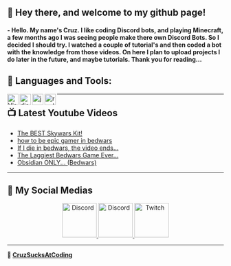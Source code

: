 
## 👀 Hey there, and welcome to my github page!
#### - Hello. My name's Cruz. I like coding Discord bots, and playing Minecraft, a few months ago I was seeing people make there own Discord Bots. So I decided I should try. I watched a couple of tutorial's and then coded a bot with the knowledge from those videos. On here I plan to upload projects I do later in the future, and maybe tutorials. Thank you for reading...

## 🔨 Languages and Tools:

<img align="left" alt="Visual Studio Code" width="26px" src="https://i.imgur.com/LwSdAlE.png" />
<img align="left" alt="discord.js" width="26px" src="https://i.imgur.com/SI1DZf3.png" />
<img align="left" alt="js" width="26px" src="https://i.imgur.com/3u1wzwE.png" />
<img align="left" alt="replit" width="26px" src="https://upload.wikimedia.org/wikipedia/commons/thumb/b/b2/Repl.it_logo.svg/1200px-Repl.it_logo.svg.png" />

---

## 📺 Latest Youtube Videos

- [The BEST Skywars Kit!](https://www.youtube.com/watch?v=BtauNJCtZss)
- [how to be epic gamer in bedwars](https://youtu.be/neoUNELQ4UA)
- [If I die in bedwars, the video ends...](https://youtu.be/zE8i-2Wp7Zc)
- [The Laggiest Bedwars Game Ever...](https://youtu.be/60A4OdN9yv0)
- [Obsidian ONLY... (Bedwars)](https://www.youtube.com/watch?v=WSip2NyGwhI&t=98s)

---
## 📱 My Social Medias

<p align="center">
<a href="https://discord.gg/cFxqtytyRs">
    <img src="https://user-images.githubusercontent.com/59381835/92191514-d649ad80-ee18-11ea-9bc4-e95c7a122a99.png" alt="Discord" width="80"/>
  </a>
<a href="https://www.youtube.com/channel/UCuSarCwVritsMrqOiaktuUQ">
    <img src="https://user-images.githubusercontent.com/59381835/92191346-676c5480-ee18-11ea-8240-e416eb1a5b5d.png" alt="Discord" width="80"/>
  </a>
<a href="https://www.twitch.tv/cruzytwastaken">
    <img src="https://air-marketing-assets.imgix.net/blog/logo-db/twitch-logo-png/twitch-logo-png-1.png?auto=format&fit=max&ixlib=react-9.0.2&h=270&w=576" alt="Twitch" width="80"/>
  </a>
</p>

---

**👋 [CruzSucksAtCoding](https://github.com/CruzSucksAtCoding)**
